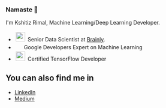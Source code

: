 ### Namaste 🙏

I'm Kshitiz Rimal, Machine Learning/Deep Learning Developer.

- <img height="25" style="padding:3px;" src="https://styleguide.brainly.com/images/logos/brainly-5c4a769505.svg"> Senior Data Scientist at [Brainly](http://brainly.com/).
- <img height="15" style="padding:3px;" src="https://developers.google.com/community/experts/images/google-developers-logo.svg"> Google Developers Expert on Machine Learning
- <img height="25" style="padding:3px;" src="https://api.accredible.com/v1/frontend/credential_website_embed_image/badge/26579239"> Certified TensorFlow Developer

## You can also find me in

- [LinkedIn](https://www.linkedin.com/in/kshitiz-rimal/)
- [Medium](https://medium.com/deep-learning-journals)
